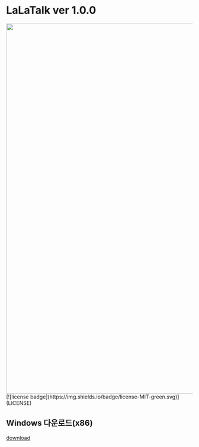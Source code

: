 # LaLaTalk ver 1.0.0

<img src="img/LaLaTalk.png" align="middle" width="1000"/>
[![license badge](https://img.shields.io/badge/license-MIT-green.svg)](LICENSE)

## Windows 다운로드(x86)
[download](https://github.com/firecomputer/LaLaTalk/raw/main/lalatalk_setup.msi)

